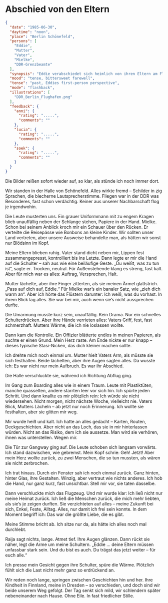 # Abschied von den Eltern

```json
{
  "date": "1985-06-30",
  "daytime": "noon",
  "place": "Berlin Schönefeld",
  "persons": [
    "Eddie",
    "Mutter",
    "Vater",
    "Mielke",
    "DDR-Grenzbeamte"
  ],
  "synopsis": "Eddie verabschiedet sich heimlich von ihren Eltern am Flughafen Schönefeld und passiert die Kontrolle unter Mielkes Blick.",
  "mood": "tense, bittersweet farewell",
  "tense": "past, Eddies first-person perspective",
  "mode": "flashback",
  "illustrations": [
    "DDR_Berlin_Flughafen.png"
  ],
  "feedback": {
    "anni": {
      "rating": ".....",
      "comments": ""
    },
    "lucia": {
      "rating": ".....",
      "comments": ""
    },
    "soek": {
      "rating": ".....",
      "comments": ""
    }
  }
}
```

Die Bilder reißen sofort wieder auf, so klar, als stünde ich noch immer dort.

Wir standen in der Halle von Schönefeld. Alles wirkte fremd – Schilder in zig
Sprachen, die blecherne Lautsprecherstimme. Fliegen war in der DDR was
Besonderes, fast schon verdächtig. Keiner aus unserer Nachbarschaft flog je
irgendwohin.

Die Leute musterten uns. Ein grauer Uniformmann mit zu engem Kragen blieb
unauffällig neben der Schlange stehen, Papiere in der Hand. Mielke. Schon bei
seinem Anblick kroch mir ein Schauer über den Rücken. Er verteilte die
Reisepässe wie Bonbons an kleine Kinder. Wir sollten unser Land vertreten, aber
unsere Ausweise behandelte man, als hätten wir sonst nur Blödsinn im Kopf.

Meine Eltern blieben ruhig. Vater stand dicht neben mir, Lippen fest
zusammengepresst, kontrolliert bis ins Letzte. Dann legte er mir die Hand auf
die Schulter – sah aus wie eine beiläufige Geste. „Du weißt, was zu tun ist“,
sagte er. Trocken, neutral. Für Außenstehende klang es streng, fast kalt. Aber
für mich war es alles: Auftrag, Versprechen, Halt.

Mutter lächelte, aber ihre Finger zitterten, als sie meinen Ärmel glattstrich.
„Pass auf dich auf, Eddie.“ Für Mielke war’s ein banaler Satz, wie „zieh dich
warm an“. Aber ich hörte das Flüstern darunter: Ich weiß, was du vorhast. In
ihrem Blick lag alles. Sie war bei mir, auch wenn sie’s nicht aussprechen
durfte.

Die Umarmung musste kurz sein, unauffällig. Kein Drama. Nur ein schnelles
Schulterdrücken. Aber ihre Hände verrieten alles: Vaters Griff, fest, fast
schmerzhaft. Mutters Wärme, die ich nie loslassen wollte.

Dann kam die Kontrolle. Ein Offizier blätterte endlos in meinen Papieren, als
suchte er einen Grund. Mein Herz raste. Am Ende nickte er nur knapp – dieses
typische Stasi-Nicken, das dich kleiner machen sollte.

Ich drehte mich noch einmal um. Mutter hielt Vaters Arm, als müsste sie sich
festhalten. Beide lächelten, aber ihre Augen sagten alles. Da wusste ich: Es war
nicht nur mein Aufbruch. Es war ihr Abschied.

Die Halle verschluckte sie, während ich Richtung Abflug ging.

Im Gang zum Boarding alles wie in einem Traum. Leute mit Plastiktüten, manche
quasselten, andere starrten leer vor sich hin. Ich spürte jeden Schritt. Und
dann knallte es mir plötzlich rein: Ich würde sie nicht wiedersehen. Nicht
morgen, nicht nächste Woche, vielleicht nie. Vaters Blick, Mutters Lächeln – ab
jetzt nur noch Erinnerung. Ich wollte sie festhalten, aber sie glitten mir weg.

Mir wurde heiß und kalt. Ich hatte an alles gedacht – Karten, Routen,
Deckgeschichten. Aber nicht an das Loch, das sie in mir hinterlassen würden.
Nicht an das Risiko, dem ich sie aussetze. Man wird sie verhören, ihnen was
unterstellen. Wegen mir.

Die Tür zur Gangway ging auf. Die Leute schoben sich langsam vorwärts. Ich stand
dazwischen, wie gebremst. Mein Kopf schrie: Geh! Jetzt! Aber mein Herz wollte
zurück, zu zwei Menschen, die so tun mussten, als wären sie nicht zerbrochen.

Ich trat hinaus. Durch ein Fenster sah ich noch einmal zurück. Ganz hinten,
hinter Glas, ihre Gestalten. Winzig, aber vertraut wie nichts anderes. Ich hob
die Hand, nur ganz kurz, fast unsichtbar. Stell mir vor, sie taten dasselbe.

Dann verschluckte mich das Flugzeug. Und mir wurde klar: Ich ließ nicht nur
meine Heimat zurück. Ich ließ die Menschen zurück, die mich mehr liebten, als
sie’s je zeigen durften. Sie verzichteten auf alles – meine Zukunft bei sich,
Enkel, Feste, Alltag. Alles, nur damit ich frei sein konnte. In dem Moment
begriff ich: Das war die größte Liebe, die es gibt.

Meine Stimme bricht ab. Ich sitze nur da, als hätte ich alles noch mal
durchlebt.

Raija sagt nichts, lange. Atmet tief. Ihre Augen glänzen. Dann rückt sie näher,
legt die Arme um meine Schultern. „Eddie … deine Eltern müssen unfassbar stark
sein. Und du bist es auch. Du trägst das jetzt weiter – für euch alle.“

Ich presse mein Gesicht gegen ihre Schulter, spüre die Wärme. Plötzlich fühlt
sich die Last nicht mehr ganz so erdrückend an.

Wir reden noch lange, springen zwischen Geschichten hin und her. Ihre Kindheit
in Finnland, meine in Dresden – so verschieden, und doch sind wir beide unserem
Weg gefolgt. Der Tag senkt sich mild, wir schlendern später nebeneinander nach
Hause. Ohne Eile. In fast friedlicher Stille.
